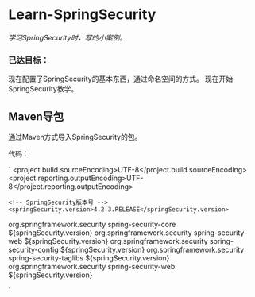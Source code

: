 # Learn-SpringSecurity
_学习SpringSecurity时，写的小案例。_

### 已达目标：

现在配置了SpringSecurity的基本东西，通过命名空间的方式。
现在开始SpringSecurity教学。

## Maven导包
通过Maven方式导入SpringSecurity的包。

代码：

`
<properties>
    <project.build.sourceEncoding>UTF-8</project.build.sourceEncoding>
    <project.reporting.outputEncoding>UTF-8</project.reporting.outputEncoding>
    
    <!-- SpringSecurity版本号 -->
    <springSecurity.version>4.2.3.RELEASE</springSecurity.version>
  </properties>
<dependency>
      <groupId>org.springframework.security</groupId>
      <artifactId>spring-security-core</artifactId>
      <version>${springSecurity.version}</version>
    </dependency>
    <dependency>
      <groupId>org.springframework.security</groupId>
      <artifactId>spring-security-web</artifactId>
      <version>${springSecurity.version}</version>
    </dependency>
    <dependency>
      <groupId>org.springframework.security</groupId>
      <artifactId>spring-security-config</artifactId>
      <version>${springSecurity.version}</version>
    </dependency>
    <dependency>
      <groupId>org.springframework.security</groupId>
      <artifactId>spring-security-taglibs</artifactId>
      <version>${springSecurity.version}</version>
    </dependency>
<dependency>
      <groupId>org.springframework.security</groupId>
      <artifactId>spring-security-web</artifactId>
      <version>${springSecurity.version}</version>
</dependency>

`
